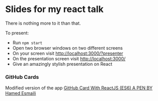 # Slides for my react talk
There is nothing more to it than that.


To present:

- Run `npm start`
- Open two browser windows on two different screens
- On your screen visit [http://localhost:3000/?presenter](http://localhost:3000/?presenter)
- On the presentation screen visit [http://localhost:3000/](http://localhost:3000/)
- Give an amazingly stylish presentation on React

### GitHub Cards
Modified version of the app [GitHub Card With ReactJS (ES6) A PEN BY Hamed Esmaili](http://codepen.io/hesmaili95/pen/wGzodM)
